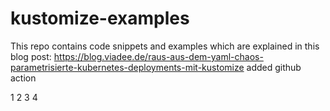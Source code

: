 # kustomize-examples

This repo contains code snippets and examples which are explained in this blog post: https://blog.viadee.de/raus-aus-dem-yaml-chaos-parametrisierte-kubernetes-deployments-mit-kustomize
 added github action
 
1
2
3
4
